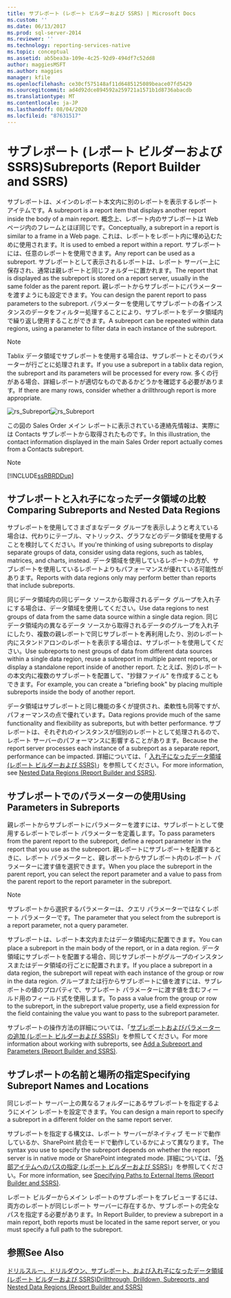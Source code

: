```yaml
---
title: サブレポート (レポート ビルダーおよび SSRS) | Microsoft Docs
ms.custom: ''
ms.date: 06/13/2017
ms.prod: sql-server-2014
ms.reviewer: ''
ms.technology: reporting-services-native
ms.topic: conceptual
ms.assetid: ab5bea3a-109e-4c25-92d9-494df7c52dd8
author: maggiesMSFT
ms.author: maggies
manager: kfile
ms.openlocfilehash: ce30cf575148af11d6485125089beace07fd5429
ms.sourcegitcommit: ad4d92dce894592a259721a1571b1d8736abacdb
ms.translationtype: MT
ms.contentlocale: ja-JP
ms.lasthandoff: 08/04/2020
ms.locfileid: "87631517"
---
```

# <a name="subreports-report-builder-and-ssrs"></a><span data-ttu-id="82997-102">サブレポート (レポート ビルダーおよび SSRS)</span><span class="sxs-lookup"><span data-stu-id="82997-102">Subreports (Report Builder and SSRS)</span></span>
  <span data-ttu-id="82997-103">サブレポートは、メインのレポート本文内に別のレポートを表示するレポート アイテムです。</span><span class="sxs-lookup"><span data-stu-id="82997-103">A subreport is a report item that displays another report inside the body of a main report.</span></span> <span data-ttu-id="82997-104">概念上、レポート内のサブレポートは Web ページ内のフレームとほぼ同じです。</span><span class="sxs-lookup"><span data-stu-id="82997-104">Conceptually, a subreport in a report is similar to a frame in a Web page.</span></span> <span data-ttu-id="82997-105">これは、レポートをレポート内に埋め込むために使用されます。</span><span class="sxs-lookup"><span data-stu-id="82997-105">It is used to embed a report within a report.</span></span> <span data-ttu-id="82997-106">サブレポートには、任意のレポートを使用できます。</span><span class="sxs-lookup"><span data-stu-id="82997-106">Any report can be used as a subreport.</span></span> <span data-ttu-id="82997-107">サブレポートとして表示されるレポートは、レポート サーバー上に保存され、通常は親レポートと同じフォルダーに置かれます。</span><span class="sxs-lookup"><span data-stu-id="82997-107">The report that is displayed as the subreport is stored on a report server, usually in the same folder as the parent report.</span></span> <span data-ttu-id="82997-108">親レポートからサブレポートにパラメーターを渡すようにも設定できます。</span><span class="sxs-lookup"><span data-stu-id="82997-108">You can design the parent report to pass parameters to the subreport.</span></span> <span data-ttu-id="82997-109">パラメーターを使用してサブレポートの各インスタンスのデータをフィルター処理することにより、サブレポートをデータ領域内で繰り返し使用することができます。</span><span class="sxs-lookup"><span data-stu-id="82997-109">A subreport can be repeated within data regions, using a parameter to filter data in each instance of the subreport.</span></span>  
  
> [!NOTE]  
>  <span data-ttu-id="82997-110">Tablix データ領域でサブレポートを使用する場合は、サブレポートとそのパラメーターが行ごとに処理されます。</span><span class="sxs-lookup"><span data-stu-id="82997-110">If you use a subreport in a tablix data region, the subreport and its parameters will be processed for every row.</span></span> <span data-ttu-id="82997-111">多くの行がある場合、詳細レポートが適切なものであるかどうかを確認する必要があります。</span><span class="sxs-lookup"><span data-stu-id="82997-111">If there are many rows, consider whether a drillthrough report is more appropriate.</span></span>  
  
 <span data-ttu-id="82997-112">![rs_Subreport](../media/rs-subreport.gif "rs_Subreport")</span><span class="sxs-lookup"><span data-stu-id="82997-112">![rs_Subreport](../media/rs-subreport.gif "rs_Subreport")</span></span>  
  
 <span data-ttu-id="82997-113">この図の Sales Order メイン レポートに表示されている連絡先情報は、実際には Contacts サブレポートから取得されたものです。</span><span class="sxs-lookup"><span data-stu-id="82997-113">In this illustration, the contact information displayed in the main Sales Order report actually comes from a Contacts subreport.</span></span>  
  
> [!NOTE]  
>  [!INCLUDE[ssRBRDDup](../../includes/ssrbrddup-md.md)]  
  
## <a name="comparing-subreports-and-nested-data-regions"></a><span data-ttu-id="82997-114">サブレポートと入れ子になったデータ領域の比較</span><span class="sxs-lookup"><span data-stu-id="82997-114">Comparing Subreports and Nested Data Regions</span></span>  
 <span data-ttu-id="82997-115">サブレポートを使用してさまざまなデータ グループを表示しようと考えている場合は、代わりにテーブル、マトリックス、グラフなどのデータ領域を使用することを検討してください。</span><span class="sxs-lookup"><span data-stu-id="82997-115">If you're thinking of using subreports to display separate groups of data, consider using data regions, such as tables, matrices, and charts, instead.</span></span> <span data-ttu-id="82997-116">データ領域を使用しているレポートの方が、サブレポートを使用しているレポートよりもパフォーマンスが優れている可能性があります。</span><span class="sxs-lookup"><span data-stu-id="82997-116">Reports with data regions only may perform better than reports that include subreports.</span></span>  
  
 <span data-ttu-id="82997-117">同じデータ領域内の同じデータ ソースから取得されるデータ グループを入れ子にする場合は、データ領域を使用してください。</span><span class="sxs-lookup"><span data-stu-id="82997-117">Use data regions to nest groups of data from the same data source within a single data region.</span></span> <span data-ttu-id="82997-118">同じデータ領域内の異なるデータ ソースから取得されるデータのグループを入れ子にしたり、複数の親レポートで同じサブレポートを再利用したり、別のレポート内にスタンドアロンのレポートを表示する場合は、サブレポートを使用してください。</span><span class="sxs-lookup"><span data-stu-id="82997-118">Use subreports to nest groups of data from different data sources within a single data region, reuse a subreport in multiple parent reports, or display a standalone report inside of another report.</span></span> <span data-ttu-id="82997-119">たとえば、別のレポートの本文内に複数のサブレポートを配置して、"抄録ファイル" を作成することもできます。</span><span class="sxs-lookup"><span data-stu-id="82997-119">For example, you can create a "briefing book" by placing multiple subreports inside the body of another report.</span></span>  
  
 <span data-ttu-id="82997-120">データ領域はサブレポートと同じ機能の多くが提供され、柔軟性も同等ですが、パフォーマンスの点で優れています。</span><span class="sxs-lookup"><span data-stu-id="82997-120">Data regions provide much of the same functionality and flexibility as subreports, but with better performance.</span></span> <span data-ttu-id="82997-121">サブレポートは、それぞれのインスタンスが個別のレポートとして処理されるので、レポート サーバーのパフォーマンスに影響することがあります。</span><span class="sxs-lookup"><span data-stu-id="82997-121">Because the report server processes each instance of a subreport as a separate report, performance can be impacted.</span></span> <span data-ttu-id="82997-122">詳細については、「 [入れ子になったデータ領域 &#40;レポート ビルダーおよび SSRS&#41;](nested-data-regions-report-builder-and-ssrs.md)」を参照してください。</span><span class="sxs-lookup"><span data-stu-id="82997-122">For more information, see [Nested Data Regions &#40;Report Builder and SSRS&#41;](nested-data-regions-report-builder-and-ssrs.md).</span></span>  
  
## <a name="using-parameters-in-subreports"></a><span data-ttu-id="82997-123">サブレポートでのパラメーターの使用</span><span class="sxs-lookup"><span data-stu-id="82997-123">Using Parameters in Subreports</span></span>  
 <span data-ttu-id="82997-124">親レポートからサブレポートにパラメーターを渡すには、サブレポートとして使用するレポートでレポート パラメーターを定義します。</span><span class="sxs-lookup"><span data-stu-id="82997-124">To pass parameters from the parent report to the subreport, define a report parameter in the report that you use as the subreport.</span></span> <span data-ttu-id="82997-125">親レポートにサブレポートを配置するときに、レポート パラメーターと、親レポートからサブレポート内のレポート パラメーターに渡す値を選択できます。</span><span class="sxs-lookup"><span data-stu-id="82997-125">When you place the subreport in the parent report, you can select the report parameter and a value to pass from the parent report to the report parameter in the subreport.</span></span>  
  
> [!NOTE]  
>  <span data-ttu-id="82997-126">サブレポートから選択するパラメーターは、クエリ パラメーターではなくレポート パラメーターです。</span><span class="sxs-lookup"><span data-stu-id="82997-126">The parameter that you select from the subreport is a report parameter, not a query parameter.</span></span>  
  
 <span data-ttu-id="82997-127">サブレポートは、レポート本文内またはデータ領域内に配置できます。</span><span class="sxs-lookup"><span data-stu-id="82997-127">You can place a subreport in the main body of the report, or in a data region.</span></span> <span data-ttu-id="82997-128">データ領域にサブレポートを配置する場合、同じサブレポートがグループのインスタンスまたはデータ領域の行ごとに配置されます。</span><span class="sxs-lookup"><span data-stu-id="82997-128">If you place a subreport in a data region, the subreport will repeat with each instance of the group or row in the data region.</span></span> <span data-ttu-id="82997-129">グループまたは行からサブレポートに値を渡すには、サブレポートの値のプロパティで、サブレポート パラメーターに渡す値を含むフィールド用のフィールド式を使用します。</span><span class="sxs-lookup"><span data-stu-id="82997-129">To pass a value from the group or row to the subreport, in the subreport value property, use a field expression for the field containing the value you want to pass to the subreport parameter.</span></span>  
  
 <span data-ttu-id="82997-130">サブレポートの操作方法の詳細については、「[サブレポートおよびパラメーターの追加 &#40;レポート ビルダーおよび SSRS&#41;](add-a-subreport-and-parameters-report-builder-and-ssrs.md)」を参照してください。</span><span class="sxs-lookup"><span data-stu-id="82997-130">For more information about working with subreports, see [Add a Subreport and Parameters &#40;Report Builder and SSRS&#41;](add-a-subreport-and-parameters-report-builder-and-ssrs.md).</span></span>  
  
## <a name="specifying-subreport-names-and-locations"></a><span data-ttu-id="82997-131">サブレポートの名前と場所の指定</span><span class="sxs-lookup"><span data-stu-id="82997-131">Specifying Subreport Names and Locations</span></span>  
 <span data-ttu-id="82997-132">同じレポート サーバー上の異なるフォルダーにあるサブレポートを指定するようにメイン レポートを設定できます。</span><span class="sxs-lookup"><span data-stu-id="82997-132">You can design a main report to specify a subreport in a different folder on the same report server.</span></span>  
  
 <span data-ttu-id="82997-133">サブレポートを指定する構文は、レポート サーバーがネイティブ モードで動作しているか、SharePoint 統合モードで動作しているかによって異なります。</span><span class="sxs-lookup"><span data-stu-id="82997-133">The syntax you use to specify the subreport depends on whether the report server is in native mode or SharePoint integrated mode.</span></span> <span data-ttu-id="82997-134">詳細については、「[外部アイテムへのパスの指定 &#40;レポート ビルダーおよび SSRS&#41;](specifying-paths-to-external-items-report-builder-and-ssrs.md)」を参照してください。</span><span class="sxs-lookup"><span data-stu-id="82997-134">For more information, see [Specifying Paths to External Items &#40;Report Builder and SSRS&#41;](specifying-paths-to-external-items-report-builder-and-ssrs.md).</span></span>  
  
 <span data-ttu-id="82997-135">レポート ビルダーからメイン レポートのサブレポートをプレビューするには、両方のレポートが同じレポート サーバーに存在するか、サブレポートの完全なパスを指定する必要があります。</span><span class="sxs-lookup"><span data-stu-id="82997-135">In Report Builder, to preview a subreport in a main report, both reports must be located in the same report server, or you must specify a full path to the subreport.</span></span>  
  
## <a name="see-also"></a><span data-ttu-id="82997-136">参照</span><span class="sxs-lookup"><span data-stu-id="82997-136">See Also</span></span>  
 [<span data-ttu-id="82997-137">ドリルスルー、ドリルダウン、サブレポート、および入れ子になったデータ領域 &#40;レポート ビルダーおよび SSRS&#41;</span><span class="sxs-lookup"><span data-stu-id="82997-137">Drillthrough, Drilldown, Subreports, and Nested Data Regions &#40;Report Builder and SSRS&#41;</span></span>](drillthrough-drilldown-subreports-and-nested-data-regions.md)  
  
  
